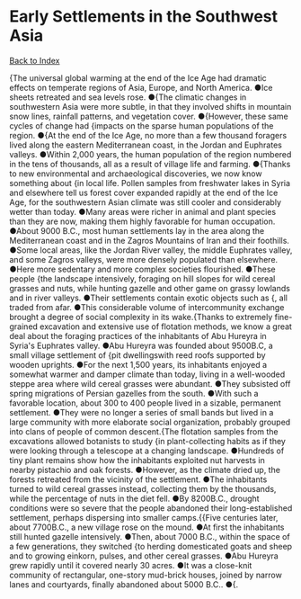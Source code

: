 # Early Settlements in the Southwest Asia
[Back to Index](https://github.com/windows10010/tpoExtractor/blob/master/README.md)

{The universal global warming at the end of the Ice Age had dramatic effects on temperate regions of Asia, Europe, and North America. ●Ice sheets retreated and sea levels rose.
●{The climatic changes in southwestern Asia were more subtle, in that they involved shifts in mountain snow lines, rainfall patterns, and vegetation cover.
●{However, these same cycles of change had {impacts on the sparse human populations of the region. ●{At the end of the Ice Age, no more than a few thousand foragers lived along the eastern Mediterranean coast,
in the Jordan and Euphrates valleys. ●Within 2,000 years, the human population of the region numbered in the tens of thousands, all as a result of village life and farming. 
●{Thanks to new environmental and archaeological discoveries, we now know something about {in local life.        Pollen samples from freshwater lakes in Syria and elsewhere tell us forest cover expanded rapidly at the end of the Ice Age, for the southwestern Asian climate was still cooler and considerably wetter than today. ●Many areas were richer in animal and plant species than they are now, making them highly favorable for human occupation. ●About 9000 B.C., most human settlements lay in the area along the Mediterranean coast and in the Zagros Mountains of Iran and their foothills. ●Some local areas, like the Jordan River valley, the middle Euphrates valley, and some Zagros valleys, were more densely populated than elsewhere. ●Here more sedentary and more complex societies flourished. ●These people {the landscape intensively, foraging on hill slopes for wild cereal grasses and nuts, while hunting gazelle and other game on grassy lowlands and in river valleys. ●Their settlements contain exotic objects such as {, all traded from afar. ●This considerable volume of intercommunity exchange brought a degree of social complexity in its wake.{Thanks to extremely fine-grained excavation and extensive use of flotation methods, we know a great deal about the foraging practices of the inhabitants of Abu Hureyra in Syria's Euphrates valley. ●Abu Hureyra was founded about 9500B.C, a small village settlement of {pit dwellingswith reed roofs supported by wooden uprights. ●For the next 1,500 years, its inhabitants enjoyed a somewhat warmer and damper climate than today, living in a well-wooded steppe area where wild cereal grasses were abundant. ●They subsisted off spring migrations of Persian gazelles from the south. ●With such a favorable location, about 300 to 400 people lived in a sizable, permanent settlement. ●They were no longer a series of small bands but lived in a large community with more elaborate social organization, probably grouped into clans of people of common descent.{The flotation samples from the excavations allowed botanists to study {in plant-collecting habits as if they were looking through a telescope at a changing landscape. ●Hundreds of tiny plant remains show how the inhabitants exploited nut harvests in nearby pistachio and oak forests. ●However, as the climate dried up, the forests retreated from the vicinity of the settlement. ●The inhabitants turned to wild cereal grasses instead, collecting them by the thousands, while the percentage of nuts in the diet fell. ●By 8200B.C., drought conditions were so severe that the people abandoned their long-established settlement, perhaps dispersing into smaller camps.{{Five centuries later, about 7700B.C., a new village rose on the mound. ●At first the inhabitants still hunted gazelle intensively. ●Then, about 7000 B.C., within the space of a few generations, they switched {to herding domesticated goats and sheep and to growing einkorn, pulses, and other cereal grasses. ●Abu Hureyra grew rapidly until it covered nearly 30 acres. ●It was a close-knit community of rectangular, one-story mud-brick houses, joined by narrow lanes and courtyards, finally abandoned about 5000 B.C.. ●{.